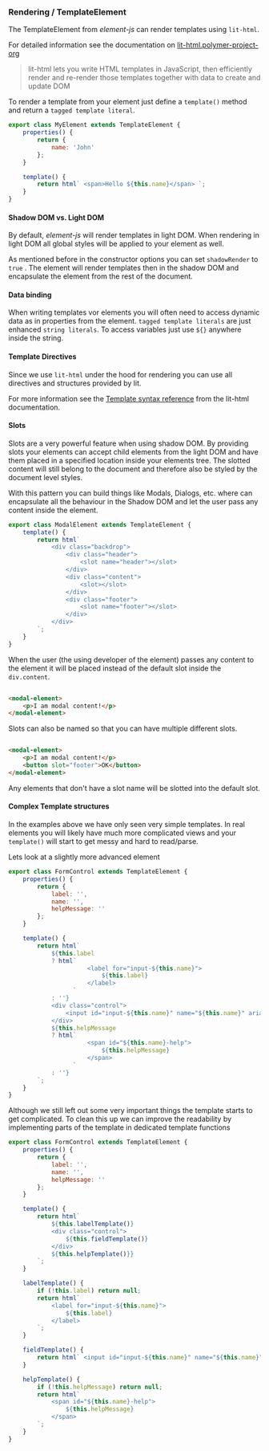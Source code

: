 
### Rendering / TemplateElement

The TemplateElement from _element-js_ can render templates using `lit-html`.

For detailed information see the documentation on [lit-html.polymer-project-org](https://lit-html.polymer-project.org)

> lit-html lets you write HTML templates in JavaScript, then efficiently render and re-render those templates together
> with data to create and update DOM

To render a template from your element just define a `template()` method and return a `tagged template literal`.

```javascript
export class MyElement extends TemplateElement {
	properties() {
		return {
			name: 'John'
		};
	}

	template() {
		return html` <span>Hello ${this.name}</span> `;
	}
}
```

#### Shadow DOM vs. Light DOM

By default, _element-js_ will render templates in light DOM. When rendering in light DOM all global styles will be
applied to your element as well.

As mentioned before in the constructor options you can set `shadowRender` to `true` . The element will render templates
then in the shadow DOM and encapsulate the element from the rest of the document.

#### Data binding

When writing templates vor elements you will often need to access dynamic data as in properties from the
element. `tagged template literals` are just enhanced `string literals`. To access variables just use `${}` anywhere
inside the string.

#### Template Directives

Since we use `lit-html` under the hood for rendering you can use all directives and structures provided by lit.

For more information see the [Template syntax reference](https://lit-html.polymer-project.org/guide/template-reference)
from the lit-html documentation.

#### Slots

Slots are a very powerful feature when using shadow DOM. By providing slots your elements can accept child elements from
the light DOM and have them placed in a specified location inside your elements tree. The slotted content will still
belong to the document and therefore also be styled by the document level styles.

With this pattern you can build things like Modals, Dialogs, etc. where can encapsulate all the behaviour in the Shadow
DOM and let the user pass any content inside the element.

```javascript
export class ModalElement extends TemplateElement {
	template() {
		return html`
            <div class="backdrop">
                <div class="header">
                    <slot name="header"></slot>
                </div>
                <div class="content">
                    <slot></slot>
                </div>
                <div class="footer">
                    <slot name="footer"></slot>
                </div>
            </div>
        `;
	}
}
```

When the user (the using developer of the element) passes any content to the element it will be placed instead of the
default slot inside the `div.content`.

```html

<modal-element>
	<p>I am modal content!</p>
</modal-element>
```

Slots can also be named so that you can have multiple different slots.

```html

<modal-element>
	<p>I am modal content!</p>
	<button slot="footer">OK</button>
</modal-element>
```

Any elements that don't have a slot name will be slotted into the default slot.

#### Complex Template structures

In the examples above we have only seen very simple templates. In real elements you will likely have much more
complicated views and your `template()` will start to get messy and hard to read/parse.

Lets look at a slightly more advanced element

```javascript
export class FormControl extends TemplateElement {
	properties() {
		return {
			label: '',
			name: '',
			helpMessage: ''
		};
	}

	template() {
		return html`
            ${this.label
			? html`
                      <label for="input-${this.name}">
                          ${this.label}
                      </label>
                  `
			: ''}
            <div class="control">
                <input id="input-${this.name}" name="${this.name}" aria-describedby="${this.name}-help" />
            </div>
            ${this.helpMessage
			? html`
                      <span id="${this.name}-help">
                          ${this.helpMessage}
                      </span>
                  `
			: ''}
        `;
	}
}
```

Although we still left out some very important things the template starts to get complicated. To clean this up we can
improve the readability by implementing parts of the template in dedicated template functions

```javascript
export class FormControl extends TemplateElement {
	properties() {
		return {
			label: '',
			name: '',
			helpMessage: ''
		};
	}

	template() {
		return html`
            ${this.labelTemplate()}
            <div class="control">
                ${this.fieldTemplate()}
            </div>
            ${this.helpTemplate()}}
        `;
	}

	labelTemplate() {
		if (!this.label) return null;
		return html`
            <label for="input-${this.name}">
                ${this.label}
            </label>
        `;
	}

	fieldTemplate() {
		return html` <input id="input-${this.name}" name="${this.name}" aria-describedby="${this.name}-help" /> `;
	}

	helpTemplate() {
		if (!this.helpMessage) return null;
		return html`
            <span id="${this.name}-help">
                ${this.helpMessage}
            </span>
        `;
	}
}
```
